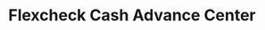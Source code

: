 ---
title: Flexcheck Cash Advance Center
slug: flexcheck-cash-advance-center
updated-on: '2024-05-30T13:44:31.749Z'
created-on: '2024-05-30T13:41:46.671Z'
published-on: '2024-05-30T13:54:32.469Z'
f_city-state-2:
- cms/city/mcdonough-ga.md
- cms/city/albany-ga.md
- cms/city/douglas-ga.md
- cms/city/richlands-va.md
f_locations:
- cms/payday-loan/flexcheck-cash-advance-center-18690.md
- cms/payday-loan/flexcheck-cash-advance-center-18691.md
- cms/payday-loan/flexcheck-cash-advance-center-18692.md
- cms/payday-loan/flexcheck-cash-advance-center-18693.md
f_states:
- cms/state/georgia.md
- cms/state/virginia.md
layout: '[company].html'
tags: company
---